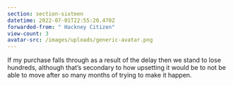 ```yaml
---
section: section-sixteen
datetime: 2022-07-01T22:55:20.470Z
forwarded-from: " Hackney Citizen"
view-count: 3
avatar-src: /images/uploads/generic-avatar.png
---
```

If my purchase falls through as a result of the delay then we stand to lose hundreds, although that’s secondary to how upsetting it would be to not be able to move after so many months of trying to make it happen.
